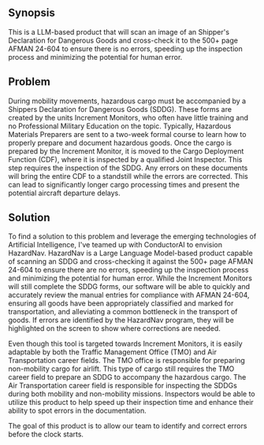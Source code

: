 ## Synopsis
This is a LLM-based product that will scan an image of an Shipper's Declaration for Dangerous Goods and cross-check it to the 500+ page AFMAN 24-604 to ensure there is no errors, speeding up the inspection process and minimizing the potential for human error.

## Problem
During mobility movements, hazardous cargo must be accompanied by a Shippers Declaration for Dangerous Goods (SDDG). These forms are created by the units Increment Monitors, who often have little training and no Professional Military Education on the topic. Typically, Hazardous Materials Preparers are sent to a two-week formal course to learn how to properly prepare and document hazardous goods. Once the cargo is prepared by the Increment Monitor, it is moved to the Cargo Deployment Function (CDF), where it is inspected by a qualified Joint Inspector. This step requires the inspection of the SDDG. Any errors on these documents will bring the entire CDF to a standstill while the errors are corrected. This can lead to significantly longer cargo processing times and present the potential aircraft departure delays.

## Solution
To find a solution to this problem and leverage the emerging technologies of Artificial Intelligence, I've teamed up with ConductorAI to envision HazardNav. HazardNav is a Large Language Model-based product capable of scanning an SDDG and cross-checking it against the 500+ page AFMAN 24-604 to ensure there are no errors, speeding up the inspection process and minimizing the potential for human error. While the Increment Monitors will still complete the SDDG forms, our software will be able to quickly and accurately review the manual entries for compliance with AFMAN 24-604, ensuring all goods have been appropriately classified and marked for transportation, and alleviating a common bottleneck in the transport of goods. If errors are identified by the HazardNav program, they will be highlighted on the screen to show where corrections are needed.

Even though this tool is targeted towards Increment Monitors, it is easily adaptable by both the Traffic Management Office (TMO) and Air Transportation career fields. The TMO office is responsible for preparing non-mobility cargo for airlift. This type of cargo still requires the TMO career field to prepare an SDDG to accompany the hazardous cargo. The Air Transportation career field is responsible for inspecting the SDDGs during both mobility and non-mobility missions. Inspectors would be able to utilize this product to help speed up their inspection time and enhance their ability to spot errors in the documentation.

The goal of this product is to allow our team to identify and correct errors before the clock starts.

